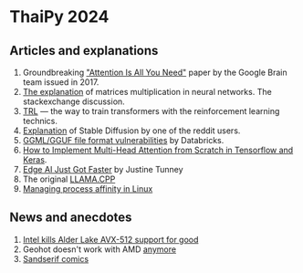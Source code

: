 # ThaiPy 2024
## Articles and explanations
1. Groundbreaking ["Attention Is All You Need"](https://arxiv.org/abs/1706.03762) paper by the Google Brain team issued in 2017.
2. [The explanation](https://datascience.stackexchange.com/questions/75855/what-types-of-matrix-multiplication-are-used-in-machine-learning-when-are-they) of matrices multiplication in neural networks. The stackexchange discussion.
3. [TRL](https://github.com/huggingface/trl/tree/main) — the way to train transformers with the reinforcement learning technics.
4. [Explanation](https://www.reddit.com/r/StableDiffusion/comments/xm7ndc/comment/ipmvdyn/) of Stable Diffusion by one of the reddit users.
5. [GGML/GGUF file format vulnerabilities](https://www.databricks.com/blog/ggml-gguf-file-format-vulnerabilities) by Databricks.
6. [How to Implement Multi-Head Attention from Scratch in Tensorflow and Keras](https://machinelearningmastery.com/how-to-implement-multi-head-attention-from-scratch-in-tensorflow-and-keras/).
7. [Edge AI Just Got Faster](https://justine.lol/mmap/) by Justine Tunney
8. The original [LLAMA.CPP](https://github.com/ggerganov/llama.cpp)
9. [Managing process affinity in Linux](https://www.glennklockwood.com/hpc-howtos/process-affinity.html)

## News and anecdotes
1. [Intel kills Alder Lake AVX-512 support for good](https://www.pcgamer.com/intel-kills-alder-lake-avx-512-support-for-good/)
2. Geohot doesn't work with AMD [anymore](https://www.reddit.com/r/Amd/comments/140uct5/geohot_giving_up_on_amd_gpus_for_compute/)
3. [Sandserif comics](https://www.instagram.com/sandserifcomics/)
